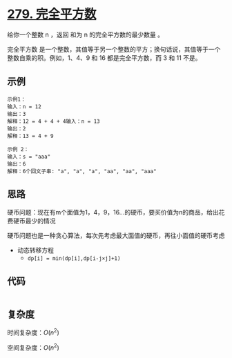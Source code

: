 # [279. 完全平方数](https://leetcode-cn.com/problems/perfect-squares/)

给你一个整数 n ，返回 和为 n 的完全平方数的最少数量 。

完全平方数 是一个整数，其值等于另一个整数的平方；换句话说，其值等于一个整数自乘的积。例如，1、4、9 和 16 都是完全平方数，而 3 和 11 不是。

## 示例

```
示例1：
输入：n = 12
输出：3 
解释：12 = 4 + 4 + 4输入：n = 13
输出：2
解释：13 = 4 + 9

示例 2：
输入：s = "aaa"
输出：6
解释：6个回文子串: "a", "a", "a", "aa", "aa", "aaa"
```

## 思路

硬币问题：现在有m个面值为1，4，9，16...的硬币，要买价值为n的商品，给出花费硬币最少的情况

硬币问题也是一种贪心算法，每次先考虑最大面值的硬币，再往小面值的硬币考虑

- 动态转移方程
  - `dp[i] = min(dp[i],dp[i-j×j]+1)`

## 代码

```java

```



## 复杂度

时间复杂度：$O(n^2)$

空间复杂度：$O(n^2)$

